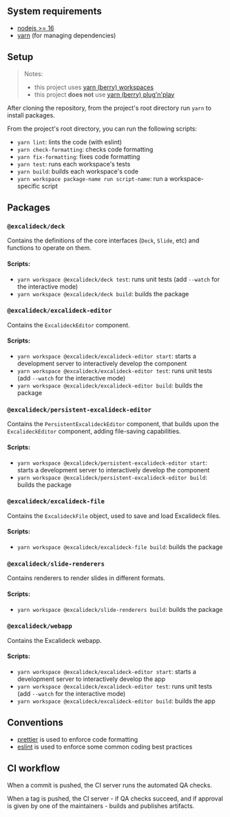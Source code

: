 ## System requirements

- [nodejs >= 16](https://nodejs.org/en/)
- [yarn](https://yarnpkg.com/) (for managing dependencies)

## Setup

> Notes:
>
> - this project uses
>   [yarn (berry) workspaces](https://yarnpkg.com/features/workspaces)
> - this project **does not** use
>   [yarn (berry) plug'n'play](https://yarnpkg.com/features/pnp)

After cloning the repository, from the project's root directory run `yarn` to
install packages.

From the project's root directory, you can run the following scripts:

- `yarn lint`: lints the code (with eslint)
- `yarn check-formatting`: checks code formatting
- `yarn fix-formatting`: fixes code formatting
- `yarn test`: runs each workspace's tests
- `yarn build`: builds each workspace's code
- `yarn workspace package-name run script-name`: run a workspace-specific script

## Packages

### `@excalideck/deck`

Contains the definitions of the core interfaces (`Deck`, `Slide`, etc) and
functions to operate on them.

#### Scripts:

- `yarn workspace @excalideck/deck test`: runs unit tests (add `--watch` for the
  interactive mode)
- `yarn workspace @excalideck/deck build`: builds the package

### `@excalideck/excalideck-editor`

Contains the `ExcalideckEditor` component.

#### Scripts:

- `yarn workspace @excalideck/excalideck-editor start`: starts a development
  server to interactively develop the component
- `yarn workspace @excalideck/excalideck-editor test`: runs unit tests (add
  `--watch` for the interactive mode)
- `yarn workspace @excalideck/excalideck-editor build`: builds the package

### `@excalideck/persistent-excalideck-editor`

Contains the `PersistentExcalideckEditor` component, that builds upon the
`ExcalideckEditor` component, adding file-saving capabilities.

#### Scripts:

- `yarn workspace @excalideck/persistent-excalideck-editor start`: starts a
  development server to interactively develop the component
- `yarn workspace @excalideck/persistent-excalideck-editor build`: builds the
  package

### `@excalideck/excalideck-file`

Contains the `ExcalideckFile` object, used to save and load Excalideck files.

#### Scripts:

- `yarn workspace @excalideck/excalideck-file build`: builds the package

### `@excalideck/slide-renderers`

Contains renderers to render slides in different formats.

#### Scripts:

- `yarn workspace @excalideck/slide-renderers build`: builds the package

### `@excalideck/webapp`

Contains the Excalideck webapp.

#### Scripts:

- `yarn workspace @excalideck/excalideck-editor start`: starts a development
  server to interactively develop the app
- `yarn workspace @excalideck/excalideck-editor test`: runs unit tests (add
  `--watch` for the interactive mode)
- `yarn workspace @excalideck/excalideck-editor build`: builds the app

## Conventions

- [prettier](https://prettier.io) is used to enforce code formatting
- [eslint](https://eslint.org/) is used to enforce some common coding best
  practices

## CI workflow

When a commit is pushed, the CI server runs the automated QA checks.

When a tag is pushed, the CI server - if QA checks succeed, and if approval is
given by one of the maintainers - builds and publishes artifacts.
